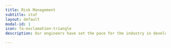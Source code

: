 ```yaml
---
title: Risk Management
subtitle: stuf
layout: default
modal-id: 1
icon: fa-exclamation-triangle
description: Our engineers have set the pace for the industry in developing tailored functional safety lifecycles for major iron ore operations. Our experience comes from executing large capital projects according to Australian and international safety standards, codes of practice, and regulations. Our experience based means that this is not just theory for us, we have a proven track record in delivering effective functional safety projects.

---
```

